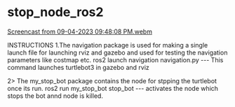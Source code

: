 # stop_node_ros2


[Screencast from 09-04-2023 09:48:08 PM.webm](https://github.com/shriram272/stop_node_ros2/assets/99411053/adaa8182-a4fb-45eb-82a9-8f1f6aa61db4)



INSTRUCTIONS
1.The navigation package is used for making a single launch file for launching rviz and gazebo and used for testing the navigation parameters like costmap etc.
ros2 launch navigation navigation.py   --- This command launches turtlebot3 in gazebo and rviz

2> The my_stop_bot package contains the node for stpping the turtlebot once its run.
ros2 run my_stop_bot stop_bot --- activates the node which stops the bot annd node is killed.
